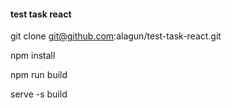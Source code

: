 #### test task react

git clone git@github.com:alagun/test-task-react.git

npm install

npm run build

serve -s build
